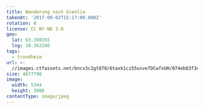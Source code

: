 ```yaml
---
title: Wanderung nach Grønlia
takenAt: '2017-09-02T15:17:00.000Z'
rotation: 0
license: CC BY-ND 3.0
geo:
  lat: 63.398355
  lng: 10.362286
tags:
  - trondheim
url: >-
  //images.ctfassets.net/bncv3c2gt878/6taxk1cz55usvefDCwfxUH/074eb83f3e9ff7aa8e5c1d873eabf240/wanderung-nach-grnlia_37006089175_o
size: 4677790
image:
  width: 5344
  height: 3006
contentType: image/jpeg
---
```


